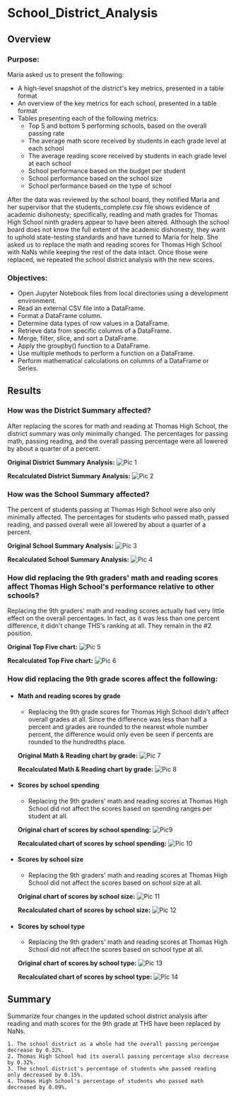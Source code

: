 # School_District_Analysis

## Overview

### Purpose:
Maria asked us to present the following:
- A high-level snapshot of the district's key metrics, presented in a table format
- An overview of the key metrics for each school, presented in a table format
- Tables presenting each of the following metrics:
    - Top 5 and bottom 5 performing schools, based on the overall passing rate
    - The average math score received by students in each grade level at each school
    - The average reading score received by students in each grade level at each school
    - School performance based on the budget per student
    - School performance based on the school size 
    - School performance based on the type of school

After the data was reviewed by the school board, they notified Maria and her supervisor that the students_complete.csv file shows evidence of academic dishonesty; specifically, reading and math grades for Thomas High School ninth graders appear to have been altered. Although the school board does not know the full extent of the academic dishonesty, they want to uphold state-testing standards and have turned to Maria for help. She asked us to replace the math and reading scores for Thomas High School with NaNs while keeping the rest of the data intact. Once those were replaced, we repeated the school district analysis with the new scores.

### Objectives:
- Open Jupyter Notebook files from local directories using a development environment.
- Read an external CSV file into a DataFrame.
- Format a DataFrame column.
- Determine data types of row values in a DataFrame.
- Retrieve data from specific columns of a DataFrame.
- Merge, filter, slice, and sort a DataFrame.
- Apply the groupby() function to a DataFrame.
- Use multiple methods to perform a function on a DataFrame.
- Perform mathematical calculations on columns of a DataFrame or Series.

## Results

### How was the District Summary affected?
After replacing the scores for math and reading at Thomas High School, the district summary was only minimally changed.  The percentages for passing math, passing reading, and the overall passing percentage were all lowered by about a quarter of a percent.

**Original District Summary Analysis:**
![Pic 1](https://github.com/charlagarcia/School_District_Analysis/blob/main/Resources/District%20summary%20original.png)

**Recalculated District Summary Analysis:**
![Pic 2](https://github.com/charlagarcia/School_District_Analysis/blob/main/Resources/District%20summary%20updated.png)

### How was the School Summary affected?
The percent of students passing at Thomas High School were also only minimally affected.  The percentages for students who passed math, passed reading, and passed overall were all lowered by about a quarter of a percent.

**Original School Summary Analysis:**
![Pic 3](https://github.com/charlagarcia/School_District_Analysis/blob/main/Resources/THS%20School%20Summary%20Original.png)

**Recalculated School Summary Analysis:**
![Pic 4](https://github.com/charlagarcia/School_District_Analysis/blob/main/Resources/THS%20School%20Summary%20Updated.png)

### How did replacing the 9th graders' math and reading scores affect Thomas High School's performance relative to other schools?
Replacing the 9th graders' math and reading scores actually had very little effect on the overall percentages.  In fact, as it was less than one percent difference, it didn't change THS's ranking at all.  They remain in the #2 position.

**Original Top Five chart:**
![Pic 5](https://github.com/charlagarcia/School_District_Analysis/blob/main/Resources/Top%205%20schools%20original.png)

**Recalculated Top Five chart:**
![Pic 6](https://github.com/charlagarcia/School_District_Analysis/blob/main/Resources/Top%205%20schools%20updated.png)

### How did replacing the 9th grade scores affect the following:
- #### Math and reading scores by grade
    - Replacing the 9th grade scores for Thomas High School didn't affect overall grades at all.  Since the difference was less than half a percent and grades are rounded to the nearest whole number percent, the difference would only even be seen if percents are rounded to the hundredths place.
  
    **Original Math & Reading chart by grade:**
    ![Pic 7](https://github.com/charlagarcia/School_District_Analysis/blob/main/Resources/math%20and%20reading%20original.png)
    
    **Recalculated Math & Reading chart by grade:**
    ![Pic 8](https://github.com/charlagarcia/School_District_Analysis/blob/main/Resources/math%20and%20reading%20updated.png)
 
- #### Scores by school spending
    - Replacing the 9th graders' math and reading scores at Thomas High School did not affect the scores based on spending ranges per student at all.
    
    **Original chart of scores by school spending:**
    ![Pic9](https://github.com/charlagarcia/School_District_Analysis/blob/main/Resources/Spending%20summary%20original.png)
    
    **Recalculated chart of scores by school spending:**
    ![Pic 10](https://github.com/charlagarcia/School_District_Analysis/blob/main/Resources/spending%20summary%20updated.png)

- #### Scores by school size
    - Replacing the 9th graders' math and reading scores at Thomas High School did not affect the scores based on school size at all.
    
    **Original chart of scores by school size:**
    ![Pic 11](https://github.com/charlagarcia/School_District_Analysis/blob/main/Resources/school%20size%20original.png)
   
    **Recalculated chart of scores by school size:**
    ![Pic 12](https://github.com/charlagarcia/School_District_Analysis/blob/main/Resources/school%20size%20updated.png)

- #### Scores by school type
    - Replacing the 9th graders' math and reading scores at Thomas High School did not affect the scores based on school type at all.
    
    **Original chart of scores by school type:**
    ![Pic 13](https://github.com/charlagarcia/School_District_Analysis/blob/main/Resources/school%20type%20original.png)
    
    **Recalculated chart of scores by school type:**
    ![Pic 14](https://github.com/charlagarcia/School_District_Analysis/blob/main/Resources/school%20type%20updated.png)

## Summary
Summarize four changes in the updated school district analysis after reading and math scores for the 9th grade at THS have been replaced by NaNs.

    1. The school district as a whole had the overall passing percengae decrease by 0.32%.
    2. Thomas High School had its overall passing percentage also decrease by 0.32%.
    3. The school district's percentage of students who passed reading only decreased by 0.15%.
    4. Thomas High School's percentage of students who passed math decreased by 0.09%.
